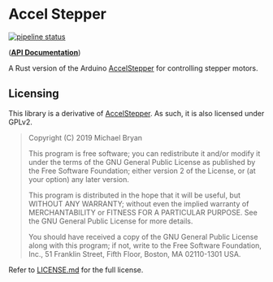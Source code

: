 # Accel Stepper

[![pipeline status](https://gitlab.com/Michael-F-Bryan/accel-stepper/badges/master/pipeline.svg)](https://gitlab.com/Michael-F-Bryan/accel-stepper/commits/master)

(**[API Documentation](https://michael-f-bryan.gitlab.io/accel-stepper)**)

A Rust version of the Arduino [AccelStepper][original] for controlling stepper
motors.

## Licensing

This library is a derivative of [AccelStepper][original]. As such, it is also
licensed under GPLv2. 

> Copyright (C) 2019  Michael Bryan
> 
> This program is free software; you can redistribute it and/or modify
> it under the terms of the GNU General Public License as published by
> the Free Software Foundation; either version 2 of the License, or
> (at your option) any later version.
> 
> This program is distributed in the hope that it will be useful,
> but WITHOUT ANY WARRANTY; without even the implied warranty of
> MERCHANTABILITY or FITNESS FOR A PARTICULAR PURPOSE.  See the
> GNU General Public License for more details.
> 
> You should have received a copy of the GNU General Public License along
> with this program; if not, write to the Free Software Foundation, Inc.,
> 51 Franklin Street, Fifth Floor, Boston, MA 02110-1301 USA.

Refer to [LICENSE.md](LICENSE.md) for the full license.

[original]: http://www.airspayce.com/mikem/arduino/AccelStepper/index.html
